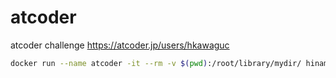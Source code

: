 # atcoder
atcoder challenge
https://atcoder.jp/users/hkawaguc

``` bash
docker run --name atcoder -it --rm -v $(pwd):/root/library/mydir/ hinamimi/atcoder:latest
```
